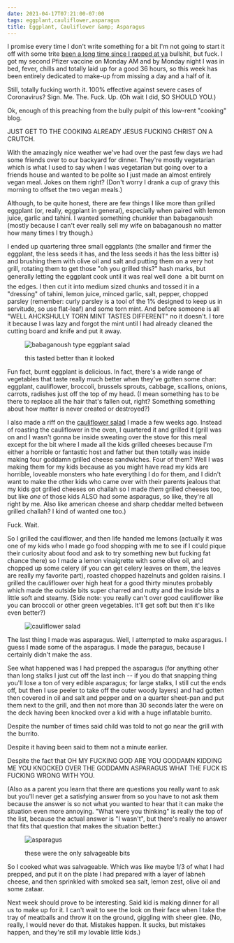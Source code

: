 ```yaml
---
date: 2021-04-17T07:21:00-07:00
tags: eggplant,cauliflower,asparagus
title: Eggplant, Cauliflower &amp; Asparagus
---
```


I promise every time I don't write something for a bit I'm not going to start it off with some trite [been a long time since I rapped at ya](https://www.theonion.com/anchowers-gotta-spend-some-time-away-1819584766) bullshit, but fuck.  I got my second Pfizer vaccine on Monday AM and by Monday night I was in bed, fever, chills and totally laid up for a good 36 hours, so this week has been entirely dedicated to make-up from missing a day and a half of it.

Still, totally fucking worth it. 100% effective against severe cases of Coronavirus? Sign. Me. The. Fuck. Up. (Oh wait I did, SO SHOULD YOU.)

Ok, enough of this preaching from the bully pulpit of this low-rent "cooking" blog.

JUST GET TO THE COOKING ALREADY JESUS FUCKING CHRIST ON A CRUTCH.

With the amazingly nice weather we've had over the past few days we had some friends over to our backyard for dinner. They're mostly vegetarian which is what I used to say when I was vegetarian but going over to a friends house and wanted to be polite so I just made an almost entirely vegan meal. Jokes on them right? (Don't worry I drank a cup of gravy this morning to offset the two vegan meals.)

Although, to be quite honest, there are few things I like more than grilled eggplant (or, really, eggplant in general), especially when paired with lemon juice, garlic and tahini. I wanted something chunkier than babaganoush (mostly because I can't ever really sell my wife on babaganoush no matter how many times I try though.)

I ended up quartering three small eggplants (the smaller and firmer the eggplant, the less seeds it has, and the less seeds it has the less bitter is) and brushing them with olive oil and salt and putting them on a very hot grill, rotating them to get those "oh you grilled this?" hash marks, but generally letting the eggplant cook until it was real well done &#151; a bit burnt on the edges. I then cut it into medium sized chunks and tossed it in a "dressing" of tahini, lemon juice, minced garlic, salt, pepper, chopped parsley (remember: curly parsley is a tool of the 1% designed to keep us in servitude, so use flat-leaf) and some torn mint. And before someone is all "WELL AHCKSHULLY TORN MINT TASTES DIFFERENT" no it doesn't. I tore it because I was lazy and forgot the mint until I had already cleaned the cutting board and knife and put it away.

<figure>

![babaganoush type eggplant salad](eggplant_eggplant.jpg)

<figcaption>this tasted better than it looked</figcaption>
</figure>

Fun fact, burnt eggplant is delicious. In fact, there's a wide range of vegetables that taste really much better when they've gotten some char: eggplant, cauliflower, broccoli, brussels sprouts, cabbage, scallions, onions, carrots, radishes just off the top of my head. (I mean something has to be there to replace all the hair that's fallen out, right? Something something about how matter is never created or destroyed?)

I also made a riff on the [cauliflower salad](https://whatever.todds.cooking/lamb-cauliflower.html) I made a few weeks ago. Instead of roasting the cauliflower in the oven, I quartered it and grilled it (grill was on and I wasn't gonna be inside sweating over the stove for this meal except for the bit where I made all the kids grilled cheeses because I'm either a horrible or fantastic host and father but then totally was inside making four goddamn grilled cheese sandwiches. Four of them? Well I was making them for my kids because as you might have read my kids are horrible, loveable monsters who hate everything I do for them, and I didn't want to make the other kids who came over with their parents jealous that my kids got grilled cheeses on challah so I made _them_ grilled cheeses too, but like _one_ of those kids ALSO had some asparagus, so like, they're all right by me. Also like american cheese and sharp cheddar melted between grilled challah? I kind of wanted one too.) 

Fuck.  Wait.

So I grilled the cauliflower, and then life handed me lemons (actually it was one of my kids who I made go food shopping with me to see if I could pique their curiosity about food and ask to try something new but fucking fat chance there) so I made a lemon vinaigrette with some olive oil, and chopped up some celery (if you can get celery leaves on them, the leaves are really my favorite part), roasted chopped hazelnuts and golden raisins. I grilled the cauliflower over high heat for a good thirty minutes probably which made the outside bits super charred and nutty and the inside bits a little soft and steamy. (Side note: you really can't over good cauliflower like you can broccoli or other green vegetables. It'll get soft but then it's like even better?)

<figure>

![cauliflower salad](eggplant_cauliflower_salad.jpg)

</figure>

The last thing I made was asparagus. Well, I attempted to make asparagus. I guess I made some of the asparagus. I made the paragus, because I certainly didn't make the ass.

See what happened was I had prepped the asparagus (for anything other than long stalks I just cut off the last inch -- if you do that snapping thing you'll lose a ton of very edible asparagus; for large stalks, I still cut the ends off, but then I use peeler to take off the outer woody layers) and had gotten then covered in oil and salt and pepper and on a quarter sheet-pan and put them next to the grill, and then not more than 30 seconds later the were on the deck having been knocked over a kid with a huge inflatable burrito.

Despite the number of times said child was told to not go near the grill with the burrito.

Despite it having been said to them not a minute earlier.

Despite the fact that OH MY FUCKING GOD ARE YOU GODDAMN KIDDING ME YOU KNOCKED OVER THE GODDAMN ASPARAGUS WHAT THE FUCK IS FUCKING WRONG WITH YOU.

(Also as a parent you learn that there are questions you really want to ask but you'll never get a satisfying answer from so you have to not ask them because the answer is so not what you wanted to hear that it can make the situation even more annoying. "What were you thinking" is really the top of the list, because the actual answer is "I wasn't", but there's really no answer that fits that question that makes the situation better.)

<figure>

![asparagus](eggplant_asparagus.jpg)

<figcaption>these were the only salvageable bits</figcaption>
</figure>

So I cooked what was salvageable.  Which was like maybe 1/3 of what I had prepped, and put it on the plate I had prepared with a layer of labneh cheese, and then sprinkled with smoked sea salt, lemon zest, olive oil and some zataar.

Next week should prove to be interesting. Said kid is making dinner for all us to make up for it. I can't wait to see the look on their face when I take the tray of meatballs and throw it on the ground, giggling with sheer glee. (No, really, I would never do that. Mistakes happen. It sucks, but mistakes happen, and they're still my lovable little kids.)
